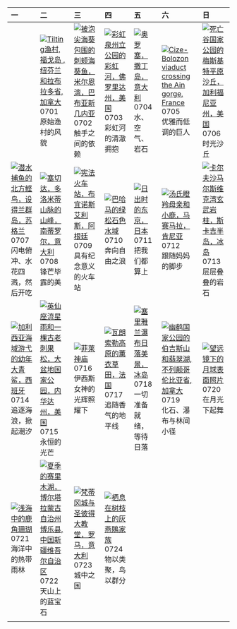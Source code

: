 | 一                                                                                                                                                                                                         | 二                                                                                                                                                                                                          | 三                                                                                                                                                                                                           | 四                                                                                                                                                                                              | 五                                                                                                                                                                                                | 六                                                                                                                                                                                                                                 | 日                                                                                                                                                                                                  |
|:----------------------------------------------------------------------------------------------------------------------------------------------------------------------------------------------------------|:-----------------------------------------------------------------------------------------------------------------------------------------------------------------------------------------------------------|:------------------------------------------------------------------------------------------------------------------------------------------------------------------------------------------------------------|:-----------------------------------------------------------------------------------------------------------------------------------------------------------------------------------------------|:-------------------------------------------------------------------------------------------------------------------------------------------------------------------------------------------------|:----------------------------------------------------------------------------------------------------------------------------------------------------------------------------------------------------------------------------------|:---------------------------------------------------------------------------------------------------------------------------------------------------------------------------------------------------|
|                                                                                                                                                                                                           | [![](https://www.bing.com/th?id=OHR.CanadaDayFogo_ZH-CN2593963748_320x240.jpg "Tilting渔村, 福戈岛 , 纽芬兰和拉布拉多省, 加拿大")](https://www.bing.com/th?id=OHR.CanadaDayFogo_ZH-CN2593963748_UHD.jpg)<br>0701<br>原始渔村的风貌 | [![](https://www.bing.com/th?id=OHR.MaroonClownfish_ZH-CN5071934692_320x240.jpg "被泡尖海葵包围的刺颊海葵鱼，米尔恩湾，巴布亚新几内亚")](https://www.bing.com/th?id=OHR.MaroonClownfish_ZH-CN5071934692_UHD.jpg)<br>0702<br>触手之间的依赖   | [![](https://www.bing.com/th?id=OHR.RainbowRiver_ZH-CN5320095849_320x240.jpg "彩虹泉州立公园的彩虹河，佛罗里达州，美国")](https://www.bing.com/th?id=OHR.RainbowRiver_ZH-CN5320095849_UHD.jpg)<br>0703<br>彩虹河的清澈拥抱 | [![](https://www.bing.com/th?id=OHR.OroseiSardegna_ZH-CN5789138034_320x240.jpg "奥罗塞，撒丁岛，意大利")](https://www.bing.com/th?id=OHR.OroseiSardegna_ZH-CN5789138034_UHD.jpg)<br>0704<br>水、空气、岩石         | [![](https://www.bing.com/th?id=OHR.BolozonViaduct_ZH-CN6408632524_320x240.jpg "Cize-Bolozon viaduct crossing the Ain gorge, France")](https://www.bing.com/th?id=OHR.BolozonViaduct_ZH-CN6408632524_UHD.jpg)<br>0705<br>优雅而低调的巨人 | [![](https://www.bing.com/th?id=OHR.MesquiteFlats_ZH-CN7152959188_320x240.jpg "死亡谷国家公园的梅斯基特平原沙丘，加利福尼亚州，美国")](https://www.bing.com/th?id=OHR.MesquiteFlats_ZH-CN7152959188_UHD.jpg)<br>0706<br>时光沙丘 |
| [![](https://www.bing.com/th?id=OHR.ShetlandGannets_ZH-CN7279521125_320x240.jpg "潜水捕鱼的北方鲣鸟，设得兰群岛，苏格兰")](https://www.bing.com/th?id=OHR.ShetlandGannets_ZH-CN7279521125_UHD.jpg)<br>0707<br>闪电俯冲、水花四溅，然后开吃 | [![](https://www.bing.com/th?id=OHR.SecedaPeak_ZH-CN7633793128_320x240.jpg "塞切达，多洛米蒂山脉的山峰，南蒂罗尔，意大利")](https://www.bing.com/th?id=OHR.SecedaPeak_ZH-CN7633793128_UHD.jpg)<br>0708<br>锋芒毕露的美                 | [![](https://www.bing.com/th?id=OHR.ConstitucionStation_ZH-CN7962568053_320x240.jpg "宪法火车站，布宜诺斯艾利斯，阿根廷")](https://www.bing.com/th?id=OHR.ConstitucionStation_ZH-CN7962568053_UHD.jpg)<br>0709<br>具有纪念意义的火车站 | [![](https://www.bing.com/th?id=OHR.BahamaBlues_ZH-CN8134624828_320x240.jpg "巴哈马的绿松石色水域")](https://www.bing.com/th?id=OHR.BahamaBlues_ZH-CN8134624828_UHD.jpg)<br>0710<br>奔向自由之浪               | [![](https://www.bing.com/th?id=OHR.TokyoSunrise_ZH-CN0091906710_320x240.jpg "日出时的东京，日本")](https://www.bing.com/th?id=OHR.TokyoSunrise_ZH-CN0091906710_UHD.jpg)<br>0711<br>把我们都算上                | [![](https://www.bing.com/th?id=OHR.ThomsonGazelle_ZH-CN0413171014_320x240.jpg "汤氏瞪羚母亲和小鹿，马赛马拉，肯尼亚")](https://www.bing.com/th?id=OHR.ThomsonGazelle_ZH-CN0413171014_UHD.jpg)<br>0712<br>跟随妈妈的脚步                                   | [![](https://www.bing.com/th?id=OHR.BasaltColumns_ZH-CN0743036217_320x240.jpg "卡尔夫沙马尔斯维克湾玄武岩柱，斯卡吉半岛，冰岛")](https://www.bing.com/th?id=OHR.BasaltColumns_ZH-CN0743036217_UHD.jpg)<br>0713<br>层层叠叠的岩石 |
| [![](https://www.bing.com/th?id=OHR.YoungShark_ZH-CN0887374663_320x240.jpg "加利西亚海域游弋的幼年大青鲨，西班牙")](https://www.bing.com/th?id=OHR.YoungShark_ZH-CN0887374663_UHD.jpg)<br>0714<br>追逐海浪，掀起潮汐                 | [![](https://www.bing.com/th?id=OHR.PerseidsPine_ZH-CN1081004815_320x240.jpg "英仙座流星雨和一棵古老刺果松，大盆地国家公园，内华达州，美国")](https://www.bing.com/th?id=OHR.PerseidsPine_ZH-CN1081004815_UHD.jpg)<br>0715<br>永恒的光芒      | [![](https://www.bing.com/th?id=OHR.TemplePhilae_ZH-CN1232015188_320x240.jpg "菲莱神庙")](https://www.bing.com/th?id=OHR.TemplePhilae_ZH-CN1232015188_UHD.jpg)<br>0716<br>伊西斯女神的光辉照耀下                           | [![](https://www.bing.com/th?id=OHR.FranceLavender_ZH-CN1639602547_320x240.jpg "瓦朗索勒高原的薰衣草田，法国")](https://www.bing.com/th?id=OHR.FranceLavender_ZH-CN1639602547_UHD.jpg)<br>0717<br>追随香气的地平线   | [![](https://www.bing.com/th?id=OHR.IcelandSolstice_ZH-CN6073168622_320x240.jpg "塞里雅兰瀑布日落美景，冰岛")](https://www.bing.com/th?id=OHR.IcelandSolstice_ZH-CN6073168622_UHD.jpg)<br>0718<br>一切准备就绪，等待日落 | [![](https://www.bing.com/th?id=OHR.YohoNP_ZH-CN2349599497_320x240.jpg "幽鹤国家公园的伯吉斯山和翡翠湖, 不列颠哥伦比亚省, 加拿大")](https://www.bing.com/th?id=OHR.YohoNP_ZH-CN2349599497_UHD.jpg)<br>0719<br>化石、瀑布与林间小径                                    | [![](https://www.bing.com/th?id=OHR.BigMoon_ZH-CN2508603883_320x240.jpg "望远镜下的月球表面照片")](https://www.bing.com/th?id=OHR.BigMoon_ZH-CN2508603883_UHD.jpg)<br>0720<br>在月光下起舞                          |
| [![](https://www.bing.com/th?id=OHR.AcroporaReef_ZH-CN2622120276_320x240.jpg "浅海中的鹿角珊瑚")](https://www.bing.com/th?id=OHR.AcroporaReef_ZH-CN2622120276_UHD.jpg)<br>0721<br>海洋中的热带雨林                        | [![](https://www.bing.com/th?id=OHR.GreatHeatY25_ZH-CN8252122347_320x240.jpg "夏季的赛里木湖，博尔塔拉蒙古自治州博乐县, 中国新疆维吾尔自治区")](https://www.bing.com/th?id=OHR.GreatHeatY25_ZH-CN8252122347_UHD.jpg)<br>0722<br>天山上的蓝宝石  | [![](https://www.bing.com/th?id=OHR.VaticanCity_ZH-CN3075109504_320x240.jpg "梵蒂冈城与圣彼得大教堂，罗马，意大利")](https://www.bing.com/th?id=OHR.VaticanCity_ZH-CN3075109504_UHD.jpg)<br>0723<br>城中之国                      | [![](https://www.bing.com/th?id=OHR.AshyWoodswallow_ZH-CN3224168805_320x240.jpg "栖息在树枝上的灰燕鵙家族")](https://www.bing.com/th?id=OHR.AshyWoodswallow_ZH-CN3224168805_UHD.jpg)<br>0724<br>物以类聚，鸟以群分  |                                                                                                                                                                                                  |                                                                                                                                                                                                                                   |                                                                                                                                                                                                    |
|                                                                                                                                                                                                           |                                                                                                                                                                                                            |                                                                                                                                                                                                             |                                                                                                                                                                                                |                                                                                                                                                                                                  |                                                                                                                                                                                                                                   |                                                                                                                                                                                                    |